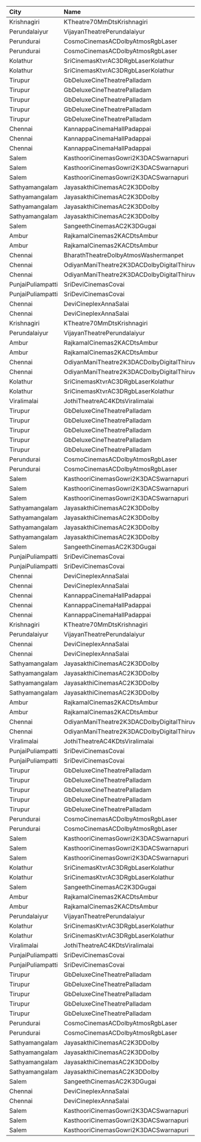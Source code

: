 | City              | Name                                             | Language |  Time | Type            | Price | Capacity | Booked |
| :---------------- | :----------------------------------------------- | :------- | ----: | :-------------- | ----: | -------: | -----: |
| Krishnagiri       | KTheatre70MmDtsKrishnagiri                       | Tamil    | 10:30 | Firstclass      |   70₹ |       98 |      0 |
| Perundalaiyur     | VijayanTheatrePerundalaiyur                      | Tamil    | 10:30 | Firstclass      |   80₹ |      168 |     84 |
| Perundurai        | CosmoCinemasACDolbyAtmosRgbLaser                 | Tamil    | 10:30 | Platinum        |  150₹ |       15 |      7 |
| Perundurai        | CosmoCinemasACDolbyAtmosRgbLaser                 | Tamil    | 10:30 | Gold            |  120₹ |       94 |     47 |
| Kolathur          | SriCinemasKtvrAC3DRgbLaserKolathur               | Tamil    | 10:45 | Gold            |  110₹ |      184 |     92 |
| Kolathur          | SriCinemasKtvrAC3DRgbLaserKolathur               | Tamil    | 10:45 | Silver          |   50₹ |       20 |     10 |
| Tirupur           | GbDeluxeCineTheatrePalladam                      | Tamil    | 10:45 | BoxA            |  110₹ |       45 |     45 |
| Tirupur           | GbDeluxeCineTheatrePalladam                      | Tamil    | 10:45 | BoxB            |  110₹ |       45 |      0 |
| Tirupur           | GbDeluxeCineTheatrePalladam                      | Tamil    | 10:45 | Platinum        |   80₹ |      327 |      0 |
| Tirupur           | GbDeluxeCineTheatrePalladam                      | Tamil    | 10:45 | Gold            |   80₹ |      156 |      0 |
| Tirupur           | GbDeluxeCineTheatrePalladam                      | Tamil    | 10:45 | Silver          |   80₹ |       79 |      0 |
| Chennai           | KannappaCinemaHallPadappai                       | Tamil    | 11:00 | Platinum        |  100₹ |      152 |     80 |
| Chennai           | KannappaCinemaHallPadappai                       | Tamil    | 11:00 | Gold            |  100₹ |      130 |     64 |
| Chennai           | KannappaCinemaHallPadappai                       | Tamil    | 11:00 | Silver          |  100₹ |      194 |     94 |
| Salem             | KasthooriCinemasGowri2K3DACSwarnapuri            | Tamil    | 11:00 | Balcony         |  130₹ |      126 |    126 |
| Salem             | KasthooriCinemasGowri2K3DACSwarnapuri            | Tamil    | 11:00 | Firstclass      |  100₹ |      350 |    175 |
| Salem             | KasthooriCinemasGowri2K3DACSwarnapuri            | Tamil    | 11:00 | Secondclass     |  100₹ |      252 |    252 |
| Sathyamangalam    | JayasakthiCinemasAC2K3DDolby                     | Tamil    | 11:00 | PreminumGold    |  100₹ |        8 |      8 |
| Sathyamangalam    | JayasakthiCinemasAC2K3DDolby                     | Tamil    | 11:00 | PremiumPlatinum |  100₹ |        8 |      8 |
| Sathyamangalam    | JayasakthiCinemasAC2K3DDolby                     | Tamil    | 11:00 | FirstClass      |  100₹ |      277 |    132 |
| Sathyamangalam    | JayasakthiCinemasAC2K3DDolby                     | Tamil    | 11:00 | SecondClass     |   80₹ |       91 |     63 |
| Salem             | SangeethCinemasAC2K3DGugai                       | Tamil    | 11:15 | Firstclass      |  105₹ |      193 |    102 |
| Ambur             | RajkamalCinemas2KACDtsAmbur                      | Tamil    | 11:30 | Gold            |  100₹ |      177 |     13 |
| Ambur             | RajkamalCinemas2KACDtsAmbur                      | Tamil    | 11:30 | Silver          |  100₹ |       21 |     21 |
| Chennai           | BharathTheatreDolbyAtmosWashermanpet             | Tamil    | 11:30 | FirstClass      |  130₹ |      647 |    324 |
| Chennai           | OdiyanManiTheatre2K3DACDolbyDigitalThiruvottiyur | Tamil    | 11:30 | Balcony         |  110₹ |      202 |    101 |
| Chennai           | OdiyanManiTheatre2K3DACDolbyDigitalThiruvottiyur | Tamil    | 11:30 | FirstClass      |  100₹ |      504 |    251 |
| PunjaiPuliampatti | SriDeviCinemasCovai                              | Tamil    | 11:30 | FirstClass      |  100₹ |      156 |      6 |
| PunjaiPuliampatti | SriDeviCinemasCovai                              | Tamil    | 11:30 | SecondClass     |  100₹ |       15 |      0 |
| Chennai           | DeviCineplexAnnaSalai                            | Tamil    | 12:15 | Quartz          |  153₹ |      242 |    122 |
| Chennai           | DeviCineplexAnnaSalai                            | Tamil    | 12:15 | Zircon          |   60₹ |       27 |     27 |
| Krishnagiri       | KTheatre70MmDtsKrishnagiri                       | Tamil    | 14:00 | Firstclass      |   70₹ |       98 |      0 |
| Perundalaiyur     | VijayanTheatrePerundalaiyur                      | Tamil    | 14:15 | Firstclass      |   80₹ |      168 |     84 |
| Ambur             | RajkamalCinemas2KACDtsAmbur                      | Tamil    | 14:30 | Gold            |  100₹ |      177 |     13 |
| Ambur             | RajkamalCinemas2KACDtsAmbur                      | Tamil    | 14:30 | Silver          |  100₹ |       21 |     21 |
| Chennai           | OdiyanManiTheatre2K3DACDolbyDigitalThiruvottiyur | Tamil    | 14:30 | Balcony         |  110₹ |      202 |    101 |
| Chennai           | OdiyanManiTheatre2K3DACDolbyDigitalThiruvottiyur | Tamil    | 14:30 | FirstClass      |  100₹ |      504 |    251 |
| Kolathur          | SriCinemasKtvrAC3DRgbLaserKolathur               | Tamil    | 14:30 | Gold            |  110₹ |      184 |     92 |
| Kolathur          | SriCinemasKtvrAC3DRgbLaserKolathur               | Tamil    | 14:30 | Silver          |   50₹ |       20 |     10 |
| Viralimalai       | JothiTheatreAC4KDtsViralimalai                   | Tamil    | 14:30 | Platinum        |  100₹ |      305 |      0 |
| Tirupur           | GbDeluxeCineTheatrePalladam                      | Tamil    | 14:30 | BoxA            |  110₹ |       45 |     45 |
| Tirupur           | GbDeluxeCineTheatrePalladam                      | Tamil    | 14:30 | BoxB            |  110₹ |       45 |      0 |
| Tirupur           | GbDeluxeCineTheatrePalladam                      | Tamil    | 14:30 | Platinum        |   80₹ |      327 |      0 |
| Tirupur           | GbDeluxeCineTheatrePalladam                      | Tamil    | 14:30 | Gold            |   80₹ |      156 |      0 |
| Tirupur           | GbDeluxeCineTheatrePalladam                      | Tamil    | 14:30 | Silver          |   80₹ |       79 |      0 |
| Perundurai        | CosmoCinemasACDolbyAtmosRgbLaser                 | Tamil    | 14:30 | Platinum        |  150₹ |       15 |      7 |
| Perundurai        | CosmoCinemasACDolbyAtmosRgbLaser                 | Tamil    | 14:30 | Gold            |  120₹ |       94 |     47 |
| Salem             | KasthooriCinemasGowri2K3DACSwarnapuri            | Tamil    | 14:30 | Balcony         |  130₹ |      126 |    126 |
| Salem             | KasthooriCinemasGowri2K3DACSwarnapuri            | Tamil    | 14:30 | Firstclass      |  100₹ |      350 |    175 |
| Salem             | KasthooriCinemasGowri2K3DACSwarnapuri            | Tamil    | 14:30 | Secondclass     |  100₹ |      252 |    252 |
| Sathyamangalam    | JayasakthiCinemasAC2K3DDolby                     | Tamil    | 14:30 | PreminumGold    |  100₹ |        8 |      8 |
| Sathyamangalam    | JayasakthiCinemasAC2K3DDolby                     | Tamil    | 14:30 | PremiumPlatinum |  100₹ |        8 |      8 |
| Sathyamangalam    | JayasakthiCinemasAC2K3DDolby                     | Tamil    | 14:30 | FirstClass      |  100₹ |      277 |    132 |
| Sathyamangalam    | JayasakthiCinemasAC2K3DDolby                     | Tamil    | 14:30 | SecondClass     |   80₹ |       91 |     63 |
| Salem             | SangeethCinemasAC2K3DGugai                       | Tamil    | 14:45 | Firstclass      |  105₹ |      193 |    102 |
| PunjaiPuliampatti | SriDeviCinemasCovai                              | Tamil    | 15:00 | FirstClass      |  100₹ |      156 |      6 |
| PunjaiPuliampatti | SriDeviCinemasCovai                              | Tamil    | 15:00 | SecondClass     |  100₹ |       15 |      0 |
| Chennai           | DeviCineplexAnnaSalai                            | Tamil    | 15:15 | Quartz          |  153₹ |      242 |    122 |
| Chennai           | DeviCineplexAnnaSalai                            | Tamil    | 15:15 | Zircon          |   60₹ |       27 |     27 |
| Chennai           | KannappaCinemaHallPadappai                       | Tamil    | 18:15 | Platinum        |  100₹ |      152 |     80 |
| Chennai           | KannappaCinemaHallPadappai                       | Tamil    | 18:15 | Gold            |  100₹ |      130 |     64 |
| Chennai           | KannappaCinemaHallPadappai                       | Tamil    | 18:15 | Silver          |  100₹ |      194 |     94 |
| Krishnagiri       | KTheatre70MmDtsKrishnagiri                       | Tamil    | 18:15 | Firstclass      |   70₹ |       98 |      0 |
| Perundalaiyur     | VijayanTheatrePerundalaiyur                      | Tamil    | 18:15 | Firstclass      |   80₹ |      168 |     84 |
| Chennai           | DeviCineplexAnnaSalai                            | Tamil    | 18:15 | Quartz          |  153₹ |      242 |    122 |
| Chennai           | DeviCineplexAnnaSalai                            | Tamil    | 18:15 | Zircon          |   60₹ |       27 |     27 |
| Sathyamangalam    | JayasakthiCinemasAC2K3DDolby                     | Tamil    | 18:15 | PreminumGold    |  100₹ |        8 |      8 |
| Sathyamangalam    | JayasakthiCinemasAC2K3DDolby                     | Tamil    | 18:15 | PremiumPlatinum |  100₹ |        8 |      8 |
| Sathyamangalam    | JayasakthiCinemasAC2K3DDolby                     | Tamil    | 18:15 | FirstClass      |  100₹ |      277 |    132 |
| Sathyamangalam    | JayasakthiCinemasAC2K3DDolby                     | Tamil    | 18:15 | SecondClass     |   80₹ |       91 |     63 |
| Ambur             | RajkamalCinemas2KACDtsAmbur                      | Tamil    | 18:30 | Gold            |  100₹ |      177 |     13 |
| Ambur             | RajkamalCinemas2KACDtsAmbur                      | Tamil    | 18:30 | Silver          |  100₹ |       21 |     21 |
| Chennai           | OdiyanManiTheatre2K3DACDolbyDigitalThiruvottiyur | Tamil    | 18:30 | Balcony         |  110₹ |      202 |    101 |
| Chennai           | OdiyanManiTheatre2K3DACDolbyDigitalThiruvottiyur | Tamil    | 18:30 | FirstClass      |  100₹ |      504 |    251 |
| Viralimalai       | JothiTheatreAC4KDtsViralimalai                   | Tamil    | 18:30 | Platinum        |  100₹ |      305 |      0 |
| PunjaiPuliampatti | SriDeviCinemasCovai                              | Tamil    | 18:30 | FirstClass      |  100₹ |      156 |      6 |
| PunjaiPuliampatti | SriDeviCinemasCovai                              | Tamil    | 18:30 | SecondClass     |  100₹ |       15 |      0 |
| Tirupur           | GbDeluxeCineTheatrePalladam                      | Tamil    | 18:30 | BoxA            |  110₹ |       45 |     45 |
| Tirupur           | GbDeluxeCineTheatrePalladam                      | Tamil    | 18:30 | BoxB            |  110₹ |       45 |      0 |
| Tirupur           | GbDeluxeCineTheatrePalladam                      | Tamil    | 18:30 | Platinum        |   80₹ |      327 |      0 |
| Tirupur           | GbDeluxeCineTheatrePalladam                      | Tamil    | 18:30 | Gold            |   80₹ |      156 |      0 |
| Tirupur           | GbDeluxeCineTheatrePalladam                      | Tamil    | 18:30 | Silver          |   80₹ |       79 |      0 |
| Perundurai        | CosmoCinemasACDolbyAtmosRgbLaser                 | Tamil    | 18:30 | Platinum        |  150₹ |       15 |      7 |
| Perundurai        | CosmoCinemasACDolbyAtmosRgbLaser                 | Tamil    | 18:30 | Gold            |  120₹ |       94 |     47 |
| Salem             | KasthooriCinemasGowri2K3DACSwarnapuri            | Tamil    | 18:30 | Balcony         |  130₹ |      126 |    126 |
| Salem             | KasthooriCinemasGowri2K3DACSwarnapuri            | Tamil    | 18:30 | Firstclass      |  100₹ |      350 |    175 |
| Salem             | KasthooriCinemasGowri2K3DACSwarnapuri            | Tamil    | 18:30 | Secondclass     |  100₹ |      252 |    252 |
| Kolathur          | SriCinemasKtvrAC3DRgbLaserKolathur               | Tamil    | 18:45 | Gold            |  110₹ |      184 |     92 |
| Kolathur          | SriCinemasKtvrAC3DRgbLaserKolathur               | Tamil    | 18:45 | Silver          |   50₹ |       20 |     10 |
| Salem             | SangeethCinemasAC2K3DGugai                       | Tamil    | 18:45 | Firstclass      |  105₹ |      193 |    102 |
| Ambur             | RajkamalCinemas2KACDtsAmbur                      | Tamil    | 21:30 | Gold            |  100₹ |      177 |     13 |
| Ambur             | RajkamalCinemas2KACDtsAmbur                      | Tamil    | 21:30 | Silver          |  100₹ |       21 |     21 |
| Perundalaiyur     | VijayanTheatrePerundalaiyur                      | Tamil    | 21:30 | Firstclass      |   80₹ |      168 |     84 |
| Kolathur          | SriCinemasKtvrAC3DRgbLaserKolathur               | Tamil    | 21:45 | Gold            |  110₹ |      184 |     92 |
| Kolathur          | SriCinemasKtvrAC3DRgbLaserKolathur               | Tamil    | 21:45 | Silver          |   50₹ |       20 |     10 |
| Viralimalai       | JothiTheatreAC4KDtsViralimalai                   | Tamil    | 22:00 | Platinum        |  100₹ |      305 |      0 |
| PunjaiPuliampatti | SriDeviCinemasCovai                              | Tamil    | 22:00 | FirstClass      |  100₹ |      156 |      6 |
| PunjaiPuliampatti | SriDeviCinemasCovai                              | Tamil    | 22:00 | SecondClass     |  100₹ |       15 |      0 |
| Tirupur           | GbDeluxeCineTheatrePalladam                      | Tamil    | 22:00 | BoxA            |  110₹ |       45 |     45 |
| Tirupur           | GbDeluxeCineTheatrePalladam                      | Tamil    | 22:00 | BoxB            |  110₹ |       45 |      0 |
| Tirupur           | GbDeluxeCineTheatrePalladam                      | Tamil    | 22:00 | Platinum        |   80₹ |      327 |      0 |
| Tirupur           | GbDeluxeCineTheatrePalladam                      | Tamil    | 22:00 | Gold            |   80₹ |      156 |      0 |
| Tirupur           | GbDeluxeCineTheatrePalladam                      | Tamil    | 22:00 | Silver          |   80₹ |       79 |      0 |
| Perundurai        | CosmoCinemasACDolbyAtmosRgbLaser                 | Tamil    | 22:00 | Platinum        |  150₹ |       15 |      7 |
| Perundurai        | CosmoCinemasACDolbyAtmosRgbLaser                 | Tamil    | 22:00 | Gold            |  120₹ |       94 |     47 |
| Sathyamangalam    | JayasakthiCinemasAC2K3DDolby                     | Tamil    | 22:00 | PreminumGold    |  100₹ |        8 |      8 |
| Sathyamangalam    | JayasakthiCinemasAC2K3DDolby                     | Tamil    | 22:00 | PremiumPlatinum |  100₹ |        8 |      8 |
| Sathyamangalam    | JayasakthiCinemasAC2K3DDolby                     | Tamil    | 22:00 | FirstClass      |  100₹ |      277 |    132 |
| Sathyamangalam    | JayasakthiCinemasAC2K3DDolby                     | Tamil    | 22:00 | SecondClass     |   80₹ |       91 |     63 |
| Salem             | SangeethCinemasAC2K3DGugai                       | Tamil    | 22:15 | Firstclass      |  105₹ |      193 |    102 |
| Chennai           | DeviCineplexAnnaSalai                            | Tamil    | 22:15 | Quartz          |  153₹ |      242 |    122 |
| Chennai           | DeviCineplexAnnaSalai                            | Tamil    | 22:15 | Zircon          |   60₹ |       27 |     27 |
| Salem             | KasthooriCinemasGowri2K3DACSwarnapuri            | Tamil    | 22:30 | Balcony         |  130₹ |      126 |    126 |
| Salem             | KasthooriCinemasGowri2K3DACSwarnapuri            | Tamil    | 22:30 | Firstclass      |  100₹ |      350 |    175 |
| Salem             | KasthooriCinemasGowri2K3DACSwarnapuri            | Tamil    | 22:30 | Secondclass     |  100₹ |      252 |    252 |